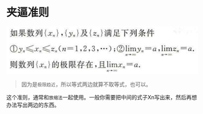 # 夹逼准则

![](../.gitbook/assets/image%20%2816%29.png)

> 因为是`极限趋近`，所以等式两边就算不取等式，也可以。

这个准则，通常和`放缩法`一起使用。一般你需要把中间的式子Xn写出来，然后再想办法写出两边的东西。

